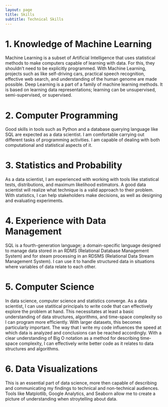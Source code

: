 ```yaml
---
layout: page
title: Skills
subtitle: Technical Skills
---
```


# 1. Knowledge of Machine Learning

Machine Learning is a subset of Artificial Intelligence that uses statistical methods to make computers capable of learning 
with data. For this, they shouldn’t need to be explicitly programmed. With Machine Learning, projects such as like self-driving cars, 
practical speech recognition, effective web search, and understanding of the human genome are made possible. Deep Learning 
is a part of a family of machine learning methods. It is based on learning data representations; learning can be unsupervised,
semi-supervised, or supervised.

# 2. Computer Programming 

Good skills in tools such as Python and a database querying language like SQL are expected as a data scientist. 
I am comfortable carrying out different tasks of programming activities. I am capable of dealing with both 
computational and statistical aspects of it.

# 3. Statistics and Probability

As a data scientist, I am experienced with working with tools like statistical tests, distributions, and maximum likelihood 
estimators. A good data scientist will realize what technique is a valid approach to their problem. With statistics, I can 
help stakeholders make decisions, as well as designing and evaluating experiments.

# 4. Experience with Data Management

SQL is a fourth-generation language; a domain-specific language designed to manage data stored in an RDMS 
(Relational Database Management System) and for steam processing in an RDSMS (Relational Data Stream Management System). 
I can use it to handle structured data in situations where variables of data relate to each other.

# 5. Computer Science

In data science, computer science and statistics converge. As a data scientist, I can use statitical principals to write code that can effectively explore the problem at hand. This necessitates at least a basic understanding of data structures, algorithms, and time-space complexity so I can program more efficiently. With larger datasets, this becomes particularly important. The way that I write my code influences the speed at which data is analyzed and conclusions can be reached accordingly. With a clear understanding of Big O notation as a method for describing time-space complexity, I can effectively write better code as it relates to data structures and algorithms. 

# 6. Data Visualizations

This is an essential part of data science, more then capable of describing and communicating my findings to 
technical and non-technical audiences. Tools like Matplotlib, Google Analytics, and Seaborn allow me to create a picture of understanding when stroytelling about data.  

